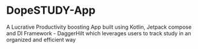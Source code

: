 # DopeSTUDY-App
A Lucrative Productivity boosting App built using Kotlin, Jetpack compose and DI Framework - DaggerHilt which leverages users to track study in an organized and efficient way
